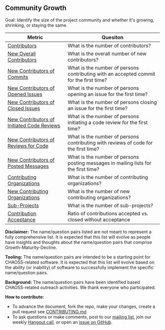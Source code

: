 ## Community Growth

Goal: Identify the size of the project community and whether it's growing, shrinking, or staying the same.

Metric | Quesiton
--- | ---
[Contributors](activity-metrics/contributors.md) | What is the number of contributors?
[New Overall Contributors](activity-metrics/new-contributors.md) | What is the overall number of new contributors?
[New Contributors of Commits](activity-metrics/new-contributors-commits.md) | What is the number of persons contributing with an accepted commit for the first time?
[New Contributors of Opened Issues](activity-metrics/new-contributors-issues-opened.md) | What is the number of persons opening an issue for the first time?
[New Contributors of Closed Issues](activity-metrics/new-contributors-issues-closed.md) | What is the number of persons closing an issue for the first time?
[New Contributors of Initiated Code Reviews](activity-metrics/new-contributors-code-reviews-opened.md) | What is the number of persons initiating a code review for the first time?
[New Contributors of Reviews for Code](activity-metrics/new-contributors-code-reviews.md) | What is the number of persons contributing with reviews of code for the first time?
[New Contributors of Posted Messages](activity-metrics/new-contributors-posts.md) | What is the number of persons posting messages in mailing lists for the first time?
[Contributing Organizations](activity-metrics/contributing-organizations.md) | What is the number of contributing organizations?
[New Contributing Organizations](activity-metrics/new-contributing-organizations.md) | What is the number of new contributing organizations?
[Sub-Projects](activity-metrics/sub-projects.md) | What is the number of sub-projects?
[Contribution Acceptance](activity-metrics/contribution-acceptance.md)  | Ratio of contributions accepted vs. closed without acceptance


**Disclaimer:**
The name/question pairs listed are not meant to represent a fully comprehensive list. It is expected that this list will evolve as people have insights and thoughts about the name/question pairs that comprise Growth-Maturity-Decline.

**Tooling:**
The name/question pairs are intended to be a starting point for CHAOSS-related software. It is expected that this list will evolve based on the ability (or inability) of software to successfully implement the specific name/question pairs.

**Background:**
The name/question pairs have been identified based CHAOSS-related outreach activities. We thank everyone who participated.

**How to contribute:**
- To advance the document, fork the repo, make your changes, create a pull request see [CONTRIBUTING.md][contrib]
- To ask questions or make comments, post to our [mailing list][ml], join our weekly [Hangout call][ho], or open an [issue on GitHub][issue].

[contrib]: .github/CONTRIBUTING.md
[ml]: https://wiki.linuxfoundation.org/chaoss/metrics#mail-list
[ho]: https://wiki.linuxfoundation.org/chaoss/metrics#weekly-hangout
[issue]: https://github.com/chaoss/metrics/issues
